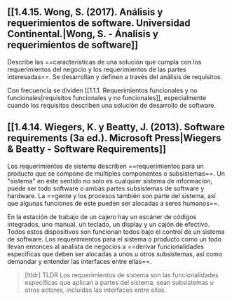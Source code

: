 ## [[1.4.15. Wong, S. (2017). Análisis y requerimientos de software. Universidad Continental.|Wong, S. - Ánalisis y requerimientos de software]]
Describe las ==características de una solución que cumpla con los requerimientos del negocio y los 
requerimientos de las partes interesadas==. Se desarrollan y definen a través del análisis de requisitos. 

Con frecuencia se dividen [[1.1.1. Requerimientos funcionales y no funcionales|requisitos funcionales y no funcionales]], especialmente cuando los requisitos describen una solución de desarrollo de software.
## [[1.4.14. Wiegers, K. y Beatty, J. (2013). Software requirements (3a ed.). Microsoft Press|Wiegers & Beatty - Software Requirements]]
Los requerimientos de sistema describen ==requerimientos para un producto que se compone de múltiples componentes o subsistemas==. Un "sistema" en este sentido no solo es cualquier sistema de información, puede ser todo software o ambas partes subsistemas de software y hardware. La ==gente y los procesos también son parte del sistema, así que algunas funciones de este pueden ser alocadas a seres humanos==.

En la estación de trabajo de un cajero hay un escáner de códigos integrados, uno manual, un teclado, un display y un cajón de efectivo. Todos estos dispositivos son funcionan todos bajo el control de un sistema de software. Los requerimientos para el sistema o producto como un todo llevan entonces al analista de negocios a ==derivar funcionalidades especificas que deben ser alocadas a unos u otros subsistemas, así como demandar y entender las interfaces entre ellas==.

> [!tldr] TLDR
> Los requerimientos de sistema son las funcionalidades específicas que aplican a partes del sistema, sean subsistemas u otros actores, incluidas las interfaces entre ellas.
